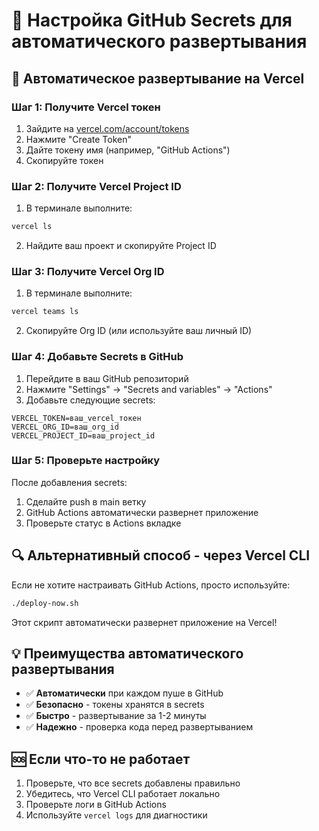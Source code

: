 # 🔐 Настройка GitHub Secrets для автоматического развертывания

## 🚀 Автоматическое развертывание на Vercel

### Шаг 1: Получите Vercel токен

1. Зайдите на [vercel.com/account/tokens](https://vercel.com/account/tokens)
2. Нажмите "Create Token"
3. Дайте токену имя (например, "GitHub Actions")
4. Скопируйте токен

### Шаг 2: Получите Vercel Project ID

1. В терминале выполните:
```bash
vercel ls
```

2. Найдите ваш проект и скопируйте Project ID

### Шаг 3: Получите Vercel Org ID

1. В терминале выполните:
```bash
vercel teams ls
```

2. Скопируйте Org ID (или используйте ваш личный ID)

### Шаг 4: Добавьте Secrets в GitHub

1. Перейдите в ваш GitHub репозиторий
2. Нажмите "Settings" → "Secrets and variables" → "Actions"
3. Добавьте следующие secrets:

```
VERCEL_TOKEN=ваш_vercel_токен
VERCEL_ORG_ID=ваш_org_id
VERCEL_PROJECT_ID=ваш_project_id
```

### Шаг 5: Проверьте настройку

После добавления secrets:
1. Сделайте push в main ветку
2. GitHub Actions автоматически развернет приложение
3. Проверьте статус в Actions вкладке

## 🔍 Альтернативный способ - через Vercel CLI

Если не хотите настраивать GitHub Actions, просто используйте:

```bash
./deploy-now.sh
```

Этот скрипт автоматически развернет приложение на Vercel!

## 💡 Преимущества автоматического развертывания

- ✅ **Автоматически** при каждом пуше в GitHub
- ✅ **Безопасно** - токены хранятся в secrets
- ✅ **Быстро** - развертывание за 1-2 минуты
- ✅ **Надежно** - проверка кода перед развертыванием

## 🆘 Если что-то не работает

1. Проверьте, что все secrets добавлены правильно
2. Убедитесь, что Vercel CLI работает локально
3. Проверьте логи в GitHub Actions
4. Используйте `vercel logs` для диагностики 